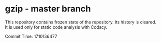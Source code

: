 # gzip - master branch

This repository contains frozen state of the repository.
Its history is cleared. It is used only for static code
analysis with Codacy.

Commit Time: 1710136477